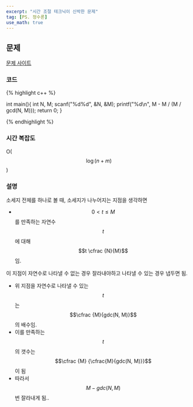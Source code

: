 ```yaml
---
excerpt: "시간 조절 테크닉이 신박한 문제"
tag: [PS. 정수론]
use_math: true
---
```


## 문제

[문제 사이트](https://www.acmicpc.net/problem/1188)

### 코드

{% highlight c++ %}

int main(){
	int N, M;
	scanf("%d%d", &N, &M);
	printf("%d\n", M - M / (M / gcd(N, M)));
	return 0;
}

{% endhighlight %}

### 시간 복잡도

O($$\log{(n+m)}$$)


### 설명

소세지 전체를 하나로 볼 때, 소세지가 나누어지는 지점을 생각하면
+ $$0 < t \leq M$$ 를 만족하는 자연수 $$t$$ 에 대해 $$t \cfrac {N}{M}$$ 임.

이 지점이 자연수로 나타낼 수 없는 경우 잘라내야하고 나타낼 수 있는 경우 냅두면 됨.
+ 위 지점을 자연수로 나타낼 수 있는 $$t$$ 는 $$\cfrac {M}{gdc(N, M)}$$ 의 배수임.
+ 이를 만족하는 $$t$$ 의 갯수는 $$\cfrac {M} {\cfrac{M}{gdc(N, M)}}$$ 이 됨
+ 따라서 $$M - gdc(N, M)$$ 번 잘라내게 됨..